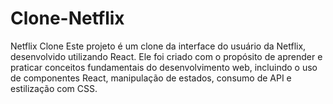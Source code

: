 # Clone-Netflix
Netflix Clone Este projeto é um clone da interface do usuário da Netflix, desenvolvido utilizando React. Ele foi criado com o propósito de aprender e praticar conceitos fundamentais do desenvolvimento web, incluindo o uso de componentes React, manipulação de estados, consumo de API e estilização com CSS. 
